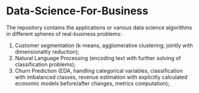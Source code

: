 # Data-Science-For-Business
The repository contains the applications or various data science algorithms in different spheres of real-business problems:
1) Customer segmentation (k-means, agglomerative clustering; jointly with dimensionality reduction);
2) Natural Language Processing (encoding text with further solving of classification problems);
3) Churn Prediction (EDA, handling categorical variables, classification with imbalanced classes, revenue estimation with explicitly calculated economic models before/after changes, metrics computation);
